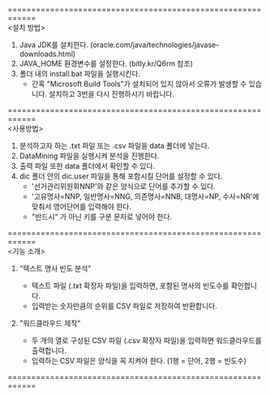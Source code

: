 ============================================================   
<설치 방법>   

1. Java JDK를 설치한다. (oracle.com/java/technologies/javase-downloads.html)
2. JAVA_HOME 환경변수를 설정한다. (bitly.kr/Q6rm 참조)
3. 폴더 내의 install.bat 파일을 실행시킨다.
	- 간혹 "Microsoft Build Tools"가 설치되어 있지 않아서 오류가 발생할 수 있습니다. 설치하고 3번을 다시 진행하시기 바랍니다.

============================================================   
<사용방법>

1. 분석하고자 하는 .txt 파일 또는 .csv 파일을 data 폴더에 넣는다.
2. DataMining 파일을 실행시켜 분석을 진행한다.
3. 출력 파일 또한 data 폴더에서 확인할 수 있다.
4. dic 폴더 안의 dic.user 파일을 통해 포함시킬 단어를 설정할 수 있다.
	- '선거관리위원회<TAB>NNP'와 같은 양식으로 단어를 추가할 수 있다.
	- '고유명사=NNP, 일반명사=NNG, 의존명사=NNB, 대명사=NP, 수사=NR'에 맞춰서 영어단어를 입력해야 한다.
	- "반드시" <SPACE>가 아닌 <TAB>키를 구분 문자로 넣어야 한다.

============================================================   
<기능 소개>

1. "텍스트 명사 빈도 분석"
	- 텍스트 파일 (.txt 확장자 파일)을 입력하면, 포함된 명사의 빈도수를 확인합니다.
	- 입력받는 숫자만큼의 순위를 CSV 파일로 저장하여 반환합니다.

2. "워드클라우드 제작"
	- 두 개의 열로 구성된 CSV 파일 (.csv 확장자 파일)을 입력하면 워드클라우드를 출력합니다.
	- 입력하는 CSV 파일은 양식을 꼭 지켜야 한다. (1행 = 단어, 2행 = 빈도수)

============================================================
